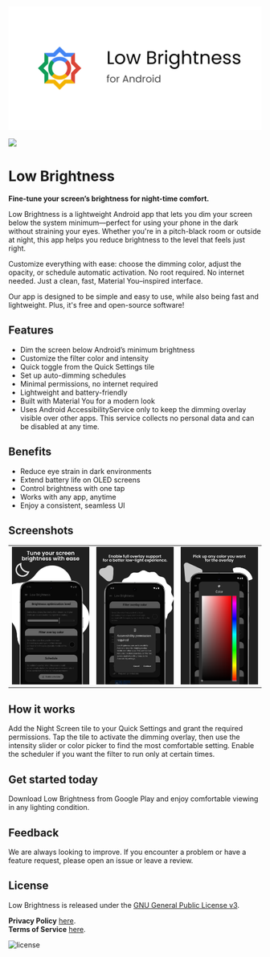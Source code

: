 ![Low Brightness](/app/src/main/play/listings/en-US/graphics/feature-graphic/play_store_feature_graphic.png "Low Brightness for Android")

<a href="https://play.google.com/store/apps/details?id=com.d4rk.lowbrightness"><img src="https://play.google.com/intl/en_us/badges/static/images/badges/en_badge_web_generic.png" height="70"></a>

# Low Brightness

**Fine-tune your screen’s brightness for night-time comfort.**

Low Brightness is a lightweight Android app that lets you dim your screen below the system minimum—perfect for using your phone in the dark without straining your eyes. Whether you're in a pitch-black room or outside at night, this app helps you reduce brightness to the level that feels just right.

Customize everything with ease: choose the dimming color, adjust the opacity, or schedule automatic activation. No root required. No internet needed. Just a clean, fast, Material You–inspired interface.

Our app is designed to be simple and easy to use, while also being fast and lightweight. Plus, it's free and open-source software!

## Features

- Dim the screen below Android’s minimum brightness
- Customize the filter color and intensity
- Quick toggle from the Quick Settings tile
- Set up auto-dimming schedules
- Minimal permissions, no internet required
- Lightweight and battery-friendly
- Built with Material You for a modern look
- Uses Android AccessibilityService only to keep the dimming overlay visible over other apps. This service collects no personal data and can be disabled at any time.

## Benefits

- Reduce eye strain in dark environments
- Extend battery life on OLED screens
- Control brightness with one tap
- Works with any app, anytime
- Enjoy a consistent, seamless UI

## Screenshots

<table>
  <tr>
    <td><img src="/app/src/main/play/listings/en-US/graphics/phone-screenshots/1-screenshot_main.png" width="300"></td>
    <td><img src="/app/src/main/play/listings/en-US/graphics/phone-screenshots/2-screenshot_main_schedule.png" width="300"></td>
    <td><img src="/app/src/main/play/listings/en-US/graphics/phone-screenshots/3-screenshot_main_slider.png" width="300"></td>
  </tr>
</table>

## How it works

Add the Night Screen tile to your Quick Settings and grant the required permissions. Tap the tile to activate the dimming overlay, then use the intensity slider or color picker to find the most comfortable setting. Enable the scheduler if you want the filter to run only at certain times.

## Get started today

Download Low Brightness from Google Play and enjoy comfortable viewing in any lighting condition.

## Feedback

We are always looking to improve. If you encounter a problem or have a feature request, please open an issue or leave a review.

## License

Low Brightness is released under the [GNU General Public License v3](LICENSE).

__Privacy Policy__ [here](https://d4rk7355608.github.io/profile/#privacy-policy-apps).  
__Terms of Service__ [here](https://d4rk7355608.github.io/profile/#terms-of-service-apps).

![license](https://imgur.com/QQlcEVT.png)
